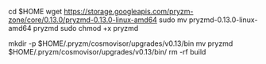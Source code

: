 cd $HOME
wget https://storage.googleapis.com/pryzm-zone/core/0.13.0/pryzmd-0.13.0-linux-amd64
sudo mv pryzmd-0.13.0-linux-amd64 pryzmd
sudo chmod +x pryzmd

mkdir -p $HOME/.pryzm/cosmovisor/upgrades/v0.13/bin
mv pryzmd $HOME/.pryzm/cosmovisor/upgrades/v0.13/bin/
rm -rf build
